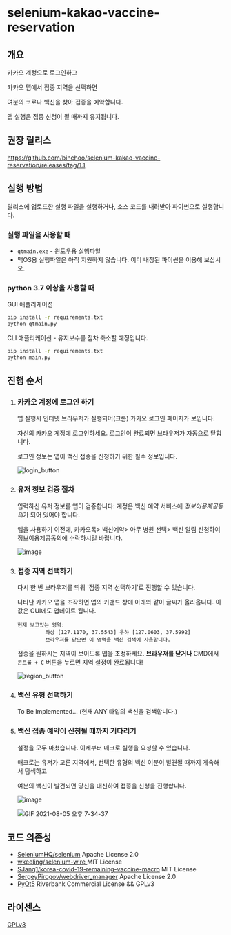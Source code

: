 # selenium-kakao-vaccine-reservation

## 개요

카카오 계정으로 로그인하고

카카오 맵에서 접종 지역을 선택하면

여분의 코로나 백신을 찾아 접종을 예약합니다. 

앱 실행은 접종 신청이 될 때까지 유지됩니다.

## 권장 릴리스

https://github.com/binchoo/selenium-kakao-vaccine-reservation/releases/tag/1.1

## 실행 방법
릴리스에 업로드한 실행 파일을 실행하거나, 소스 코드를 내려받아 파이썬으로 실행합니다.

### 실행 파일을 사용할 때
  - `qtmain.exe` - 윈도우용 실행파일 
  - 맥OS용 실행파일은 아직 지원하지 않습니다. 이미 내장된 파이썬을 이용해 보십시오.

### python 3.7 이상을 사용할 때
GUI 애플리케이션
```bash
pip install -r requirements.txt
python qtmain.py
```

CLI 애플리케이션 - 유지보수를 점차 축소할 예정입니다.
```bash
pip install -r requirements.txt
python main.py
```
## 진행 순서

1. ### 카카오 계정에 로그인 하기

   앱 실행시 인터넷 브라우저가 실행되어(크롬) 카카오 로그인 페이지가 보입니다. 

   자신의 카카오 계정에 로그인하세요. 로그인이 완료되면 브라우저가 자동으로 닫힙니다.

   로그인 정보는 앱이 백신 접종을 신청하기 위한 필수 정보입니다.
   
   ![login_button](https://user-images.githubusercontent.com/15683098/128219902-8748b2b8-b8cd-4ea5-af23-ae9521a0f59c.gif)

2. ### 유저 정보 검증 절차

   입력하신 유저 정보를 앱이 검증합니다: 계정은 백신 예약 서비스에 *정보이용제공동의*가 되어 있어야 합니다.

   앱을 사용하기 이전에, 카카오톡> 백신예약> 아무 병원 선택> 백신 알림 신청하여 정보이용제공동의에 수락하시길 바랍니다.
   
   ![image](https://user-images.githubusercontent.com/15683098/128220027-5d182dfb-8cf7-461c-ab69-a15d1c62eafe.png)

3. ### 접종 지역 선택하기

   다시 한 번 브라우저를 띄워 '접종 지역 선택하기'로 진행할 수 있습니다. 

   나타난 카카오 맵을 조작하면 앱의 커맨드 창에 아래와 같이 글씨가 올라옵니다. 이 값은 GUI에도 업데이트 됩니다.

   ```
   현재 보고있는 영역:
            좌상 [127.1170, 37.5543] 우하 [127.0603, 37.5992]
            브라우저를 닫으면 이 영역을 백신 검색에 사용합니다.
   ```

   접종을 원하시는 지역이 보이도록 맵을 조정하세요. **브라우저를 닫거나** CMD에서 `콘트롤 + C` 버튼을 누르면 지역 설정이 완료됩니다!
   
   ![region_button](https://user-images.githubusercontent.com/15683098/128219908-b9e2a935-9307-43e5-a47d-77d2e86c2de6.gif)

4. ### 백신 유형 선택하기

   To Be Implemented... (현재 ANY 타입의 백신을 검색합니다.)

5. ### 백신 접종 예약이 신청될 때까지 기다리기

   설정을 모두 마쳤습니다. 이제부터 매크로 실행을 요청할 수 있습니다.

   매크로는 유저가 고른 지역에서, 선택한 유형의 백신 여분이 발견될 때까지 계속해서 탐색하고

   여분의 백신이 발견되면 당신을 대신하여 접종을 신청을 진행합니다.
   
   ![image](https://user-images.githubusercontent.com/15683098/128220071-76dd55cc-0adb-4159-9985-9b120013bb4a.png)
   
   ![GIF 2021-08-05 오후 7-34-37](https://user-images.githubusercontent.com/15683098/128337800-a8dd6b91-05ab-4587-9197-3610524acf99.gif)

## 코드 의존성

- [SeleniumHQ/selenium](https://github.com/SeleniumHQ/selenium/blob/trunk/LICENSE) Apache License 2.0
- [wkeeling/selenium-wire ](https://github.com/wkeeling/selenium-wire/blob/master/LICENSE) MIT License
- [SJang1/korea-covid-19-remaining-vaccine-macro](https://github.com/SJang1/korea-covid-19-remaining-vaccine-macro/blob/main/LICENSE) MIT License
- [SergeyPirogov/webdriver_manager](https://github.com/SergeyPirogov/webdriver_manager/blob/master/LICENSE.txt) Apache License 2.0
- [PyQt5](https://www.riverbankcomputing.com/static/Docs/PyQt5/introduction.html#license) Riverbank Commercial License && GPLv3

## 라이센스

[GPLv3](LICENSE) 
